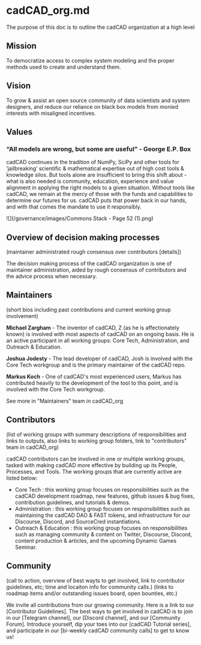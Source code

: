 # cadCAD_org.md

The purpose of this doc is to outline the cadCAD organization at a high level

## Mission

To democratize access to complex system modeling and the proper methods used to create and understand them. 

## Vision

To grow & assist an open source community of data scientists and system designers, and reduce our reliance on black box models from monied interests with misaligned incentives.

## Values

### “All models are wrong, but some are useful” - George E.P. Box

cadCAD continues in the tradition of NumPy, SciPy and other tools for ‘jailbreaking’ scientific & mathematical expertise out of high cost tools & knowledge silos. But tools alone are insufficient to bring this shift about - what is also needed is community, education, experience and value alignment in applying the right models to a given situation. Without tools like cadCAD, we remain at the mercy of those with the funds and capabilities to determine our futures for us. cadCAD puts that power back in our hands, and with that comes the mandate to use it responsibly.

![](/governance/images/Commons Stack - Page 52 (1).png)

## Overview of decision making processes
(maintainer administrated rough consensus over contributors [details])

The decision making process of the cadCAD organization is one of maintainer administration, aided by rough consensus of contributors and the advice process when necessary. 

## Maintainers 
(short bios including past contributions and current working group involvement)

**Michael Zargham** - The inventor of cadCAD, Z (as he is affectionately known) is involved with most aspects of cadCAD on an ongoing basis. He is an active participant in all working groups: Core Tech, Administration, and Outreach & Education.

**Joshua Jodesty** - The lead developer of cadCAD, Josh is involved with the Core Tech workgroup and is the primary maintainer of the cadCAD repo.

**Markus Koch** - One of cadCAD's most experienced users, Markus has contributed heavily to the development of the tool to this point, and is involved with the Core Tech workgroup.

See more in "Maintainers" team in cadCAD_org <link>

## Contributors
(list of working groups with summary descriptions of responsibilities and links to outputs, also links to working group folders, link to "contributors" team in cadCAD_org)

cadCAD contributors can be involved in one or multiple working groups, tasked with making cadCAD more effective by building up its People, Processes, and Tools. The working groups that are currently active are listed below:

* Core Tech <link>: this working group focuses on responsibilities such as the cadCAD development roadmap, new features, github issues & bug fixes, contribution guidelines, and tutorials & demos.
* Administration <link>: this working group focuses on responsibilities such as maintaining the cadCAD DAO & FAST tokens, and infrastructure for our Discourse, Discord, and SourceCred instantiations.
* Outreach & Education <link>: this working group focuses on responsibilities such as managing community & content on Twitter, Discourse, Discord, content production & articles, and the upcoming Dynamic Games Seminar.


## Community
(call to action, overview of best wayts to get involved, link to contributor guidelines, etc; time and locaiton info for community calls.)
(links to roadmap items and/or outstanding issues board, open bounties, etc.)

We invite all contributions from our growing community. Here is a link to our [Contributor Guidelines]. The best ways to get involved in cadCAD is to join in our [Telegram channel], our [Discord channel], and our [Community Forum].  Introduce yourself, dip your toes into our [cadCAD Tutorial series], and participate in our [bi-weekly cadCAD community calls] to get to know us!

